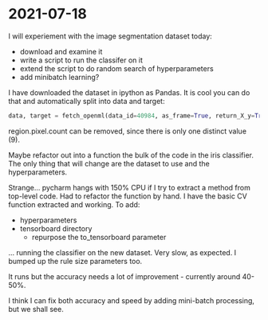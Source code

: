 # 2021-07-18
I will experiement with the image segmentation dataset today:
- download and examine it
- write a script to run the classifer on it
- extend the script to do random search of hyperparameters
- add minibatch learning?

I have downloaded the dataset in ipython as Pandas.  It is cool you can do that and automatically split into data and target:
```python
data, target = fetch_openml(data_id=40984, as_frame=True, return_X_y=True)
```
region.pixel.count can be removed, since there is only one distinct value (9).

Maybe refactor out into a function the bulk of the code in the iris classifier.  The only thing that will change are the dataset to use and the hyperparameters.

Strange... pycharm hangs with 150% CPU if I try to extract a method from top-level code.   Had to refactor the function by hand.
I have the basic CV function extracted and working. 
To add:
- hyperparameters
- tensorboard directory
    - repurpose the to_tensorboard parameter

... running the classifier on the new dataset.  Very slow, as expected.  I bumped up the rule size parameters too.


It runs but the accuracy needs a lot of improvement - currently around 40-50%.

I think I can fix both accuracy and speed by adding mini-batch processing, but we shall see.  